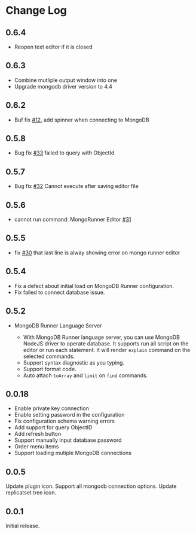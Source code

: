 # Change Log

## 0.6.4

- Reopen text editor if it is closed

## 0.6.3

- Combine mutliple output window into one
- Upgrade mongodb driver version to 4.4
## 0.6.2

- Buf fix [#12](https://github.com/zhaoyi0113/mongodb-runner/issues/12), add spinner when connecting to MongoDB

## 0.5.8

- Bug fix [#33](https://github.com/zhaoyi0113/mongodb-runner/issues/33) failed to query with ObjectId 

## 0.5.7

- Bug fix [#32](https://github.com/zhaoyi0113/mongodb-runner/issues/32) Cannot execute after saving editor file

## 0.5.6

- cannot run command: MongoRunner Editor [#31](https://github.com/zhaoyi0113/mongodb-runner/issues/31)

## 0.5.5

- fix [#30](https://github.com/zhaoyi0113/mongodb-runner/issues/30) that last line is alway showing error on mongo runner editor

## 0.5.4

- Fix a defect about initial load on MongoDB Runner configuration.
- Fix failed to connect database issue.

## 0.5.2

- MongoDB Runner Language Server

  - With MongoDB Runner language server, you can use MongoDB NodeJS driver to operate database. It supports run all script on the editor or run each statement. It will render `explain` command on the selected commands.
  - Support syntax diagnostic as you typing.
  - Support format code.
  - Auto attach `toArray` and `limit` on `find` commands.

## 0.0.18

- Enable private key connection
- Enable setting password in the configuration
- Fix configuration schema warning errors
- Add support for query ObjectID
- Add refresh button
- Support manually input database password
- Order menu items
- Support loading mutiple MongoDB connections

## 0.0.5

Update plugin icon.
Support all mongodb connection options.
Update replicatset tree icon.

## 0.0.1

Initial release.
